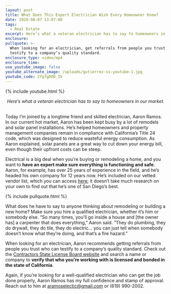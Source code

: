 ```yaml
---
layout: post
title: What Does This Expert Electrician Wish Every Homeowner Knew?
date: 2020-08-07 13:07:00
tags:
  - Real Estate
excerpt: Here’s what a veteran electrician has to say to homeowners in our market.
enclosure:
pullquote: >-
  When looking for an electrician, get referrals from people you trust who can
  testify to a company’s quality standard.
enclosure_type: video/mp4
enclosure_time:
use_youtube_image: false
youtube_alternate_image: /uploads/gutierrez-ss-youtube-1.jpg
youtube_code: 2fgfgDOD_Ik
---
```


{% include youtube.html %}

<center><em>Here&rsquo;s what a veteran electrician has to say to homeowners in our market.</em></center>

<br>Today I’m joined by a longtime friend and skilled electrician, Aaron Ramos. In our current hot market, Aaron has been kept busy by a lot of remodels and solar panel installations. He’s helped homeowners and property management companies remain in compliance with California’s Title 24 code, which was designed to reduce wasteful energy consumption. As Aaron explained, solar panels are a great way to cut down your energy bill, even though their upfront costs can be steep.

Electrical is a big deal when you’re buying or remodeling a home, and you want to **have an expert make sure everything is functioning and safe**. Aaron, for example, has over 25 years of experience in the field, and he’s headed his own company for 12 years now. He’s included on our vetted vendor list, which you can access <u><a target="_blank" rel="noopener" href="https://pdfhost.io/v/b1TNjBNDC_vendors.pdf">here</a></u>; it doesn’t take much research on your own to find out that he’s one of San Diego’s best.

{% include pullquote.html %}

What does he have to say to anyone thinking about remodeling or building a new home? Make sure you hire a qualified electrician, whether it’s him or somebody else. “So many times, you'll go inside a house and \[the owner has\] a carpenter that does everything,” Aaron said. “They do plumbing, they do drywall, they do tile, they do electric… you can just tell when somebody doesn’t know what they’re doing, and that’s a fire hazard.”

When looking for an electrician, Aaron recommends getting referrals from people you trust who can testify to a company’s quality standard. Check out the <u><a target="_blank" rel="noopener" href="https://www.cslb.ca.gov/">Contractors State License Board website</a></u> and search a name or company to **verify that who you’re working with is licensed and bonded in the state of California**.

Again, if you’re looking for a well-qualified electrician who can get the job done properly, Aaron Ramos has my full confidence and stamp of approval. Reach out to him at [aramoselectic@gmail.com](mailto:aramoselectic@gmail.com) or (619) 990-2002.